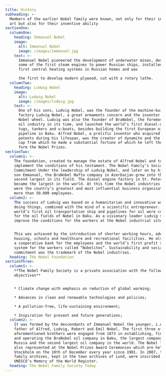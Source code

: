```yaml
---
title: History
subheading: >-
  Members of the earlier Nobel family were known, not only for their interest in
  art but also for their inventive ability
sectionOne:
  columnOne:
    heading: Immanuel Nobel
    image:
      alt: Immanuel Nobel
      image: /images/immanuel.jpg
    text: >-
      Immanuel Nobel pioneered the development of underwater mines, designed
      some of the first steam engines to power Russian ships, installed the
      first central heating systems in Russian homes and was

      the first to develop modern plywood, cut with a rotary lathe.
  columnTwo:
    heading: Ludwig Nobel
    image:
      alt: Ludwig Nobel
      image: /images/ludwig.jpg
    text: >-
      One of his sons, Ludvig Nobel, was the founder of the machine-building
      factory Ludvig Nobel, a great armaments concern and the inventor of the
      Nobel wheel. Ludvig was also the founder of BraNobel, the foremost Russian
      oil industry in its time, and launched the world’s first diesel-driven
      tugs, tankers and u-boats, besides building the first European oil
      pipeline in Baku. Alfred Nobel, a prolific inventor who acquired 355
      patents during his lifespan, was the creator of dynamite and the blasting
      cap from which he made a substantial fortune of which he left the bulk to
      form the Nobel Prizes.
sectionTwo:
  column1: >-
    The foundation, created to manage the estate of Alfred Nobel and to
    implement the conditions of his testament. The Nobel Family’s Social
    Commitment Under the leadership of Ludvig Nobel, and later on by his oldest
    son Emmanuel, the BraNobel Nafta company in Azerbaijan grew into the world’s
    second largest in its field. The diesel engine factory in St. Petersburg
    became the largest in the world. At this time the Nobel industries in Russia
    were the country’s greatest and most influential business organisation with
    more than 50.000 employees.
  column2: >-
    The success of Ludvig was based on a humanitarian and innovative way of
    doing things, combined with the mind of a scientific entrepreneur. The
    world’s first oil transportation ship and pipelines for oil were constructed
    for the oil fields of Nobel in Baku. As a visionary leader Ludvig strived to
    improve the conditions for the workers at the Nobel industrial sites. 


    This was achieved by the introduction of shorter working hours, adequate
    housing, schools and healthcare and recreational facilities. He also opened
    a cooperative bank for the employees and the world’s first profit sharing
    system for the workers called “Nobelites”. Sustainability and social
    commitment was the trademark of the Nobel industries.
  heading: The Nobel Foundation
sectionThree:
  column1: >-
    **The Nobel Family Society is a private association with the following
    objectives**


    * Climate change with emphasis on reduction of global warming;

    * Advances in clean and renewable technologies and policies;

    * A pollution-free, life-sustaining environment;

    * Inspiration for present and future generations;
  column2: >-
    It was formed by the descendants of Immanuel Nobel the younger, i.e. the
    father of Alfred, Ludvig, Robert and Emil Nobel. The first three of the
    aforementioned brothers were engaged from 1873 in establishing, financing
    and operating the BraNobel oil company in Baku, the largest company in
    Russia and the second largest oil company in the world. The Nobel family is
    also represented at the Nobel Prizes Award Ceremonies which are held in
    Stockholm on the 10th of December every year since 1901. In 2007, the Nobel
    family archives, kept in the town archives of Lund, were inscribed in
    UNESCO’s Memory of the World Register.
  heading: The Nobel Family Society Today
---
```


